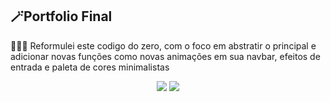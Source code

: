 ## 🪄Portfolio Final

<p>👨🏾‍💻 Reformulei este codigo do zero, com o foco em abstratir o principal e adicionar novas funções como novas animações em sua navbar, efeitos de entrada e paleta de cores minimalistas</p>
<div align="center">
  <img src="https://github.com/Ypissulaw/Portfolio-Principal/assets/129447508/463cbca6-06ac-4216-8500-ee1d0c3c94c3">
  <img src="https://github.com/Ypissulaw/Portfolio-Principal/assets/129447508/009041b6-aacd-4fdf-b90a-55e4e5fa2244">
</div>

